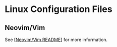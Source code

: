 # Linux Configuration Files
## Neovim/Vim
See [[Neovim/Vim README](nvim/README.md)] for more information.
